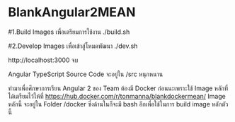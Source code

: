 # BlankAngular2MEAN

#1.Build Images เพื่อเตรียมการใช้งาน
./build.sh 

#2.Develop Images เพื่อเข้าสู่โหมดพัฒนา
./dev.sh

http://localhost:3000 จบ

Angular TypeScript Source Code จะอยู่ใน /src หนุกหนาน

ทำมาเพื่อศึกษาการเรียน Angular 2 ของ Team ต้องมี Docker ก่อนนะเพราะใช้ Image หลักที่ได้เตรียมไว้ให้ที่ https://hub.docker.com/r/tonmanna/blankdockermean/ Image หลักนี้ จะอยู่ใน Folder /docker ซึ่งด้านในก็จะมี bash อีกเพื่อใช้ในการ build image หลักตัวนี้

